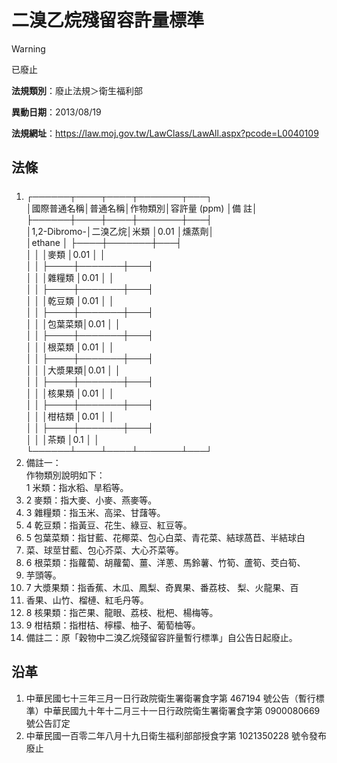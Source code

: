 # 二溴乙烷殘留容許量標準


> [!WARNING]
> 已廢止


**法規類別**：廢止法規＞衛生福利部

**異動日期**：2013/08/19  

**法規網址**：https://law.moj.gov.tw/LawClass/LawAll.aspx?pcode=L0040109



## 法條
##### 
1. ┌──────┬────┬────┬───────┬───┐  
│國際普通名稱│普通名稱│作物類別│容許量 (ppm)  │備  註│  
├──────┼────┼────┼───────┼───┤  
│1,2-Dibromo-│二溴乙烷│米類    │0.01          │燻蒸劑│  
│ethane      │        ├────┼───────┼───┤  
│            │        │麥類    │0.01          │      │  
│            │        ├────┼───────┼───┤  
│            │        │雜糧類  │0.01          │      │  
│            │        ├────┼───────┼───┤  
│            │        │乾豆類  │0.01          │      │  
│            │        ├────┼───────┼───┤  
│            │        │包葉菜類│0.01          │      │  
│            │        ├────┼───────┼───┤  
│            │        │根菜類  │0.01          │      │  
│            │        ├────┼───────┼───┤  
│            │        │大漿果類│0.01          │      │  
│            │        ├────┼───────┼───┤  
│            │        │核果類  │0.01          │      │  
│            │        ├────┼───────┼───┤  
│            │        │柑桔類  │0.01          │      │  
│            │        ├────┼───────┼───┤  
│            │        │茶類    │0.1           │      │  
└──────┴────┴────┴───────┴───┘
1. 備註一：  
作物類別說明如下：  
1 米類：指水稻、旱稻等。
1. 2 麥類：指大麥、小麥、燕麥等。
1. 3 雜糧類：指玉米、高梁、甘藷等。
1. 4 乾豆類：指黃豆、花生、綠豆、紅豆等。
1. 5 包葉菜類：指甘藍、花椰菜、包心白菜、青花菜、結球萵苣、半結球白
1.   菜、球莖甘藍、包心芥菜、大心芥菜等。
1. 6 根菜類：指蘿蔔、胡蘿蔔、薑、洋蔥、馬鈴薯、竹筍、蘆筍、茭白筍、
1.   芋頭等。
1. 7 大漿果類：指香蕉、木瓜、鳳梨、奇異果、番荔枝、  梨、火龍果、百
1.   香果、山竹、榴槤、紅毛丹等。
1. 8 核果類：指芒果、龍眼、荔枝、枇杷、楊梅等。
1. 9 柑桔類：指柑桔、檸檬、柚子、葡萄柚等。
1. 備註二：原「穀物中二溴乙烷殘留容許量暫行標準」自公告日起廢止。

## 沿革
1. 中華民國七十三年三月一日行政院衛生署衛署食字第 467194 號公告（暫行標準）中華民國九十年十二月三十一日行政院衛生署衛署食字第 0900080669號公告訂定
1. 中華民國一百零二年八月十九日衛生福利部部授食字第 1021350228 號令發布廢止
